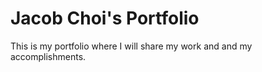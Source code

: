 # Jacob Choi's Portfolio
This is my portfolio where I will share my work and and my accomplishments. 